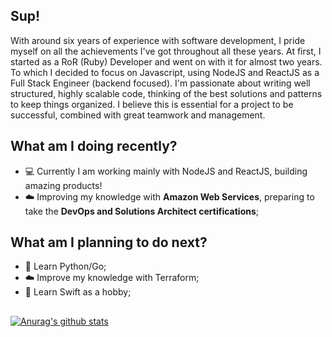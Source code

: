 ## Sup!

With around six years of experience with software development, I pride myself on all the achievements I've got throughout all these years. At first, I started as a RoR (Ruby) Developer and went on with it for almost two years. To which I decided to focus on Javascript, using NodeJS and ReactJS as a Full Stack Engineer (backend focused). I'm passionate about writing well structured, highly scalable code, thinking of the best solutions and patterns to keep things organized. I believe this is essential for a project to be successful, combined with great teamwork and management.

## What am I doing recently?

- :computer: Currently I am working mainly with NodeJS and ReactJS, building amazing products!
- :cloud: Improving my knowledge with **Amazon Web Services**, preparing to take the **DevOps and Solutions Architect certifications**;

## What am I planning to do next?

- :snake: Learn Python/Go;
- :cloud: Improve my knowledge with Terraform;
- :dizzy: Learn Swift as a hobby;

##

[![Anurag's github stats](https://github-readme-stats.vercel.app/api?username=lucas-a-pelegrino&count_private=true&show_icons=true&theme=graywhite)](https://github.com/anuraghazra/github-readme-stats)


